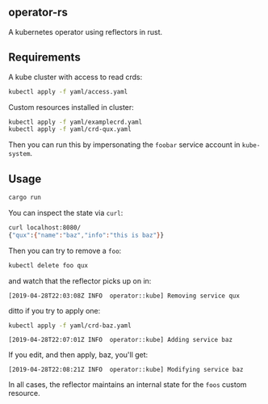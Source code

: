 ## operator-rs
A kubernetes operator using reflectors in rust.

## Requirements
A kube cluster with access to read crds:

```sh
kubectl apply -f yaml/access.yaml
```

Custom resources installed in cluster:

```sh
kubectl apply -f yaml/examplecrd.yaml
kubectl apply -f yaml/crd-qux.yaml
```

Then you can run this by impersonating the `foobar` service account in `kube-system`.


## Usage

```sh
cargo run
```

You can inspect the state via `curl`:

```sh
curl localhost:8080/
{"qux":{"name":"baz","info":"this is baz"}}
```

Then you can try to remove a `foo`:

```sh
kubectl delete foo qux
```

and watch that the reflector picks up on in:

```
[2019-04-28T22:03:08Z INFO  operator::kube] Removing service qux
```

ditto if you try to apply one:

```sh
kubectl apply -f yaml/crd-baz.yaml
```

```
[2019-04-28T22:07:01Z INFO  operator::kube] Adding service baz
```

If you edit, and then apply, baz, you'll get:

```
[2019-04-28T22:08:21Z INFO  operator::kube] Modifying service baz
```

In all cases, the reflector maintains an internal state for the `foos` custom resource.

